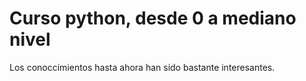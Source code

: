 # Curso python, desde 0 a mediano nivel

Los conoccimientos hasta ahora han sido bastante interesantes.